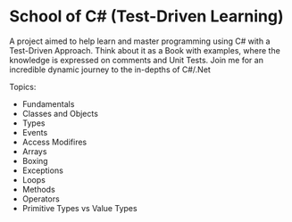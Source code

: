 School of C# (Test-Driven Learning)
================

A project aimed to help learn and master programming using C# with a Test-Driven Approach. Think about it as a Book with examples, where the knowledge is expressed on comments and Unit Tests. Join me for an incredible dynamic journey to the in-depths of C#/.Net

Topics:

 - Fundamentals
 - Classes and Objects 
 - Types
 - Events 
 - Access Modifires
 - Arrays
 - Boxing
 - Exceptions
 - Loops
 - Methods
 - Operators
 - Primitive Types vs Value Types
